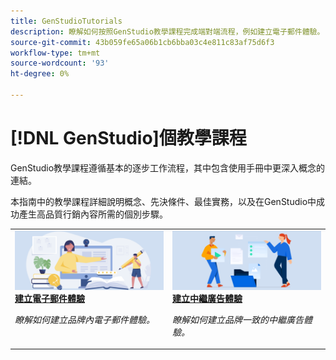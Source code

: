 ```yaml
---
title: GenStudioTutorials
description: 瞭解如何按照GenStudio教學課程完成端對端流程，例如建立電子郵件體驗。
source-git-commit: 43b059fe65a06b1cb6bba03c4e811c83af75d6f3
workflow-type: tm+mt
source-wordcount: '93'
ht-degree: 0%

---
```



# [!DNL GenStudio]個教學課程

GenStudio教學課程遵循基本的逐步工作流程，其中包含使用手冊中更深入概念的連結。

本指南中的教學課程詳細說明概念、先決條件、最佳實務，以及在GenStudio中成功產生高品質行銷內容所需的個別步驟。

<table style="table-layout:fixed">
<td valign="top">
   <div>
      <a href="create-email-experience.md">
      <img alt="創意、書籍、鉛筆、電腦" src="../assets/card-create-assets.png">
      <strong>建立電子郵件體驗</strong>
      </a>
   </div>
   <p>
      <em>瞭解如何建立品牌內電子郵件體驗。</em>
   </p>
</td>
<td valign="top">
   <div>
      <a href="create-meta-ad.md">
      <img alt="創意、書籍、鉛筆、電腦" src="../assets/card-manage-content.png">
      <strong>建立中繼廣告體驗</strong>
      </a>
   </div>
   <p>
      <em>瞭解如何建立品牌一致的中繼廣告體驗。</em>
   </p>
</td><!-- 
<td valign="top">
   <div>
      <a href="create-email-experience.md">
      <img alt="Ideas, books, pencil, computer" src="../assets/card-create-assets.png">
      <strong>Create an email experience</strong>
      </a>
   </div>
   <p>
      <em>Learn how to create an on-brand Email experience.</em>
   </p>
</td> -->
</table>
